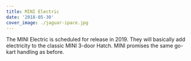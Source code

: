 ```yaml
---
title: MINI Electric
date: '2018-05-30'
cover_image: ./jaguar-ipace.jpg
---
```


The MINI Electric is scheduled for release in 2019. They will basically add electricity to the classic MINI 3-door Hatch. MINI promises the same go-kart handling as before.
<!-- end -->
